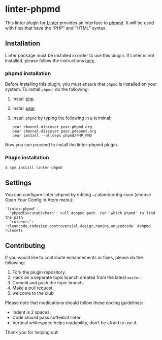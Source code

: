 linter-phpmd
=========================

This linter plugin for [Linter](https://github.com/AtomLinter/Linter) provides an interface to [phpmd](http://phpmd.org/documentation/index.html). It will be used with files that have the “PHP” and “HTML” syntax.

## Installation
Linter package must be installed in order to use this plugin. If Linter is not installed, please follow the instructions [here](https://github.com/AtomLinter/Linter).

### phpmd installation
Before installing this plugin, you must ensure that `phpmd` is installed on your system. To install `phpmd`, do the following:

1. Install [php](http://php.net).

2. Install [pear](http://pear.php.net).

3. Install `phpmd` by typing the following in a terminal:
   ```
   pear channel-discover pear.phpmd.org
   pear channel-discover pear.pdepend.org
   pear install --alldeps phpmd/PHP_PMD
   ```

Now you can proceed to install the linter-phpmd plugin.

### Plugin installation
```
$ apm install linter-phpmd
```

## Settings
You can configure linter-phpmd by editing ~/.atom/config.cson (choose Open Your Config in Atom menu):
```
'linter-phpmd':
  'phpmdExecutablePath': null #phpmd path. run 'which phpmd' to find the path
  'rulesets': 'cleancode,codesize,controversial,design,naming,unusedcode' #phpmd rulesets
```

## Contributing
If you would like to contribute enhancements or fixes, please do the following:

1. Fork the plugin repository.
1. Hack on a separate topic branch created from the latest `master`.
1. Commit and push the topic branch.
1. Make a pull request.
1. welcome to the club

Please note that modications should follow these coding guidelines:

- Indent is 2 spaces.
- Code should pass coffeelint linter.
- Vertical whitespace helps readability, don’t be afraid to use it.

Thank you for helping out!
